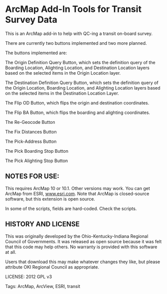 # ArcMap Add-In Tools for Transit Survey Data 
This is an ArcMap add-in to help with QC-ing a transit on-board survey.

There are currently two buttons implemented and two more planned.

The buttons implemented are:

The Origin Definition Query Button, which sets the definition query of the Boarding 
Location, Alighting Location, and Destination Location layers based on the 
selected items in the Origin Location layer.

The Destination Definition Query Button, which sets the definition query of the 
Origin Location, Boarding Location, and Alighting Location layers based on the 
selected items in the Destination Location Layer.

The Flip OD Button, which flips the origin and destination coordinates.

The Flip BA Button, which flips the boarding and alighting coordinates.

The Re-Geocode Button

The Fix Distances Button

The Pick-Address Button

The Pick Boarding Stop Button

The Pick Alighting Stop Button

## NOTES FOR USE:
This requires ArcMap 10 or 10.1.  Other versions may work.  You can get ArcMap from ESRI,
www.esri.com.  Note that ArcMap is closed-source software, but this extension is
open source.

In some of the scripts, fields are hard-coded.  Check the scripts.

## HISTORY AND LICENSE
This was originally developed by the Ohio-Kentucky-Indiana Regional Council of Governments. It was
released as open source because it was felt that this code may help others.  No warranty is provided
with this software at all.  

Users that download this may make whatever changes they like, but please
attribute OKI Regional Council as appropriate.


LICENSE: 2012 GPL v3

Tags: ArcMap, ArcView, ESRI, transit